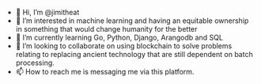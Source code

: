 - 👋 Hi, I’m @jimitheat
- 👀 I’m interested in machine learning and having an equitable ownership in something that would change humanity for the better
- 🌱 I’m currently learning Go, Python, Django, Arangodb and SQL
- 💞️ I’m looking to collaborate on using blockchain to solve problems relating to replacing ancient technology that are still dependent on batch processing. 
- 📫 How to reach me is messaging me via this platform.



<!---
jimitheat/jimitheat is a ✨ special ✨ repository because its `README.md` (this file) appears on your GitHub profile.
You can click the Preview link to take a look at your changes.
--->
